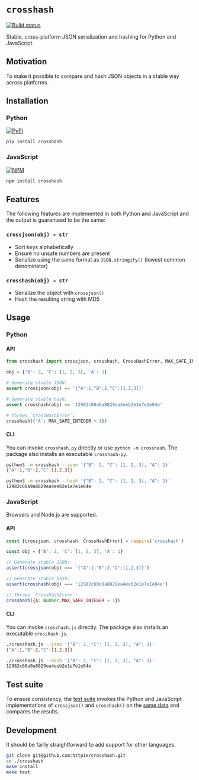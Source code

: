# `crosshash`

[![Build status](https://github.com/httpie/crosshash/workflows/test/badge.svg)](https://github.com/httpie/crosshash/actions)

Stable, cross-platform JSON serialization and hashing for Python and JavaScript.

## Motivation

To make it possible to compare and hash JSON objects in a stable way across platforms.

## Installation

### Python

[![PyPi](https://badge.fury.io/py/crosshash.svg)](https://pypi.python.org/pypi/crosshash)

```bash
pip install crosshash
```

### JavaScript

[![NPM](https://badge.fury.io/js/crosshash.svg)](https://www.npmjs.com/package/crosshash)

```bash
npm install crosshash
```

## Features

The following features are implemented in both Python and JavaScript and the output is guaranteed to be the same:

### `crossjson(obj) → str`

- Sort keys alphabetically
- Ensure no unsafe numbers are present 
- Serialize using the same format as `JSON.stringify()` (lowest common denominator)

### `crosshash(obj) → str`

- Serialize the object with `crossjson()`
- Hash the resulting string with MD5


## Usage

### Python

#### API

```python
from crosshash import crossjson, crosshash, CrossHashError, MAX_SAFE_INTEGER

obj = {'B': 2, 'C': [1, 2, 3], 'A': 1}

# Generate stable JSON:
assert crossjson(obj) == '{"A":1,"B":2,"C":[1,2,3]}'  

# Generate stable hash:
assert crosshash(obj) == '12982c60a9a8829ea4eeb2e1e7e1e04e'

# Throws `CrossHashError`:
crosshash({'A': MAX_SAFE_INTEGER + 1})  
```

#### CLI

You can invoke `crosshash.py` directly or use `python -m crosshash`. The package also installs an executable `crosshash-py`.

```bash
python3 -m crosshash --json '{"B": 2, "C": [1, 2, 3], "A": 1}'
{"A":1,"B":2,"C":[1,2,3]}
```

```bash
python3 -m crosshash --hash '{"B": 2, "C": [1, 2, 3], "A": 1}'
12982c60a9a8829ea4eeb2e1e7e1e04e
```


### JavaScript

Browsers and Node.js are supported.

#### API

```javascript
const {crossjson, crosshash, CrossHashError} = require('crosshash')

const obj = {'B': 2, 'C': [1, 2, 3], 'A': 1}

// Generate stable JSON:
assert(crossjson(obj) === '{"A":1,"B":2,"C":[1,2,3]}')

// Generate stable hash:
assert(crosshash(obj) === '12982c60a9a8829ea4eeb2e1e7e1e04e')

// Throws `CrossHashError`:
crosshash({A: Number.MAX_SAFE_INTEGER + 1}) 
```

#### CLI

You can invoke `crosshash.js` directly. The package also installs an executable `crosshash-js`.

```bash
./crosshash.js --json '{"B": 2, "C": [1, 2, 3], "A": 1}'
{"A":1,"B":2,"C":[1,2,3]}
```

```bash
./crosshash.js --hash '{"B": 2, "C": [1, 2, 3], "A": 1}'
12982c60a9a8829ea4eeb2e1e7e1e04e
```


## Test suite

To ensure consistency, the [test suite](./tests) invokes the Python and JavaScript implementations of `crossjson()` and `crosshash()` on the [same data](./tests/cases.py) and compares the results.



## Development

It should be fairly straightforward to add support for other languages.

```bash
git clone git@github.com:httpie/crosshash.git
cd ./crosshash
make install
make test
```
